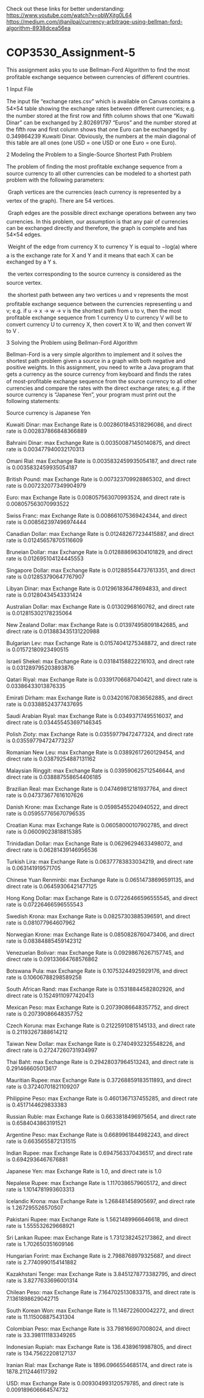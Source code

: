 Check out these links for better understanding:
https://www.youtube.com/watch?v=obWXjtg0L64
https://medium.com/@anilpai/currency-arbitrage-using-bellman-ford-algorithm-8938dcea56ea


# COP3530_Assignment-5
This assignment asks you to use Bellman-Ford Algorithm to ﬁnd the most proﬁtable exchange sequence between currencies of diﬀerent countries.

1 Input File 

The input ﬁle “exchange rates.csv” which is available on Canvas contains a 54×54 table showing the exchange rates between diﬀerent currencies; e.g. the number stored at the ﬁrst row and ﬁfth column shows that one “Kuwaiti Dinar” can be exchanged by 2.802691797 “Euros” and the number stored at the ﬁfth row and ﬁrst column shows that one Euro can be exchanged by 0.349864239 Kuwaiti Dinar. Obviously, the numbers at the main diagonal of this table are all ones (one USD = one USD or one Euro = one Euro).

2 Modeling the Problem to a Single-Source Shortest Path Problem

The problem of ﬁnding the most proﬁtable exchange sequence from a source currency to all other currencies can be modeled to a shortest path problem with the following parameters:

 Graph vertices are the currencies (each currency is represented by a vertex of the graph). There are 54 vertices.

 Graph edges are the possible direct exchange operations between any two currencies. In this problem, our assumption is that any pair of currencies can be exchanged directly and therefore, the graph is complete and has 54×54 edges. 

 Weight of the edge from currency X to currency Y is equal to −log(a) where a is the exchange rate for X and Y and it means that each X can be exchanged by a Y s.

 the vertex corresponding to the source currency is considered as the source vertex.

 the shortest path between any two vertices u and v represents the most proﬁtable exchange sequence between the currencies representing u and v; e.g. if u → x → w → v is the shortest path from u to v, then the most proﬁtable exchange sequence from 1 currency U to currency V will be to convert currency U to currency X, then covert X to W, and then convert W to V .

3 Solving the Problem using Bellman-Ford Algorithm

Bellman-Ford is a very simple algorithm to implement and it solves the shortest path problem given a source in a graph with both negative and positive weights. In this assignment, you need to write a Java program that gets a currency as the source currency from keyboard and ﬁnds the rates of most-proﬁtable exchange sequence from the source currency to all other currencies and compare the rates with the direct exchange rates; e.g. if the source currency is “Japanese Yen”, your program must print out the following statements: 

Source currency is Japanese Yen

Kuwaiti Dinar: max Exchange Rate is 0.0028601845318296086, and direct rate is 0.002837866848366889 

Bahraini Dinar: max Exchange Rate is 0.003500871450140875, and direct rate is 0.003477940032170313 

Omani Rial: max Exchange Rate is 0.0035832459935054187, and direct rate is 0.0035832459935054187 

British Pound: max Exchange Rate is 0.007323709928865302, and direct rate is 0.007232077349904979 

Euro: max Exchange Rate is 0.008057563070993524, and direct rate is 0.008057563070993522 

Swiss Franc: max Exchange Rate is 0.008661075369424344, and direct rate is 0.008562397496974444 

Canadian Dollar: max Exchange Rate is 0.012482677234415887, and direct rate is 0.012456578705116609 

Bruneian Dollar: max Exchange Rate is 0.012888696304101829, and direct rate is 0.012695104124445553 

Singapore Dollar: max Exchange Rate is 0.012885544737613351, and direct rate is 0.012853790647767907 

Libyan Dinar: max Exchange Rate is 0.012961836478694833, and direct rate is 0.01280434543331424 

Australian Dollar: max Exchange Rate is 0.01302968160762, and direct rate is 0.012815302178235064 

New Zealand Dollar: max Exchange Rate is 0.013974958091842685, and direct rate is 0.013883435131220988 

Bulgarian Lev: max Exchange Rate is 0.01574041275348872, and direct rate is 0.01572180923490515 

Israeli Shekel: max Exchange Rate is 0.03184158822216103, and direct rate is 0.031289795203893876 

Qatari Riyal: max Exchange Rate is 0.03391706687040421, and direct rate is 0.03386433013876335 

Emirati Dirham: max Exchange Rate is 0.034201670836562885, and direct rate is 0.03388524377437695 

Saudi Arabian Riyal: max Exchange Rate is 0.03493717495516037, and direct rate is 0.034455453697146345 

Polish Zloty: max Exchange Rate is 0.03559779472477324, and direct rate is 0.035597794724773237 

Romanian New Leu: max Exchange Rate is 0.03892617260129454, and direct rate is 0.03879254887131162 

Malaysian Ringgit: max Exchange Rate is 0.039590625712546644, and direct rate is 0.038887558654406185 

Brazilian Real: max Exchange Rate is 0.047469812181937764, and direct rate is 0.047373677616107626 

Danish Krone: max Exchange Rate is 0.05985455204940522, and direct rate is 0.059557765670796535 

Croatian Kuna: max Exchange Rate is 0.06058000107902785, and direct rate is 0.06009023818815385 

Trinidadian Dollar: max Exchange Rate is 0.06296294633498072, and direct rate is 0.06281439146956536 

Turkish Lira: max Exchange Rate is 0.06377783833034219, and direct rate is 0.063141919571705 

Chinese Yuan Renminbi: max Exchange Rate is 0.06514738696591135, and direct rate is 0.06459306421477125 

Hong Kong Dollar: max Exchange Rate is 0.07226466596555545, and direct rate is 0.07226466596555543 

Swedish Krona: max Exchange Rate is 0.08257303885396591, and direct rate is 0.081077964607962 

Norwegian Krone: max Exchange Rate is 0.0850828760473406, and direct rate is 0.08384885459142312 

Venezuelan Bolivar: max Exchange Rate is 0.09298676267157745, and direct rate is 0.09133664768576862

Botswana Pula: max Exchange Rate is 0.10753244925929176, and direct rate is 0.10606788298589258 

South African Rand: max Exchange Rate is 0.15318844582802926, and direct rate is 0.15249110977420413 

Mexican Peso: max Exchange Rate is 0.20739086648357752, and direct rate is 0.20739086648357752 

Czech Koruna: max Exchange Rate is 0.21225910815145133, and direct rate is 0.21193267388614212 

Taiwan New Dollar: max Exchange Rate is 0.27404932325548226, and direct rate is 0.27247260731934997 

Thai Baht: max Exchange Rate is 0.29428037964513243, and direct rate is 0.291466605013617 

Mauritian Rupee: max Exchange Rate is 0.37268859183511893, and direct rate is 0.37240701821109207 

Philippine Peso: max Exchange Rate is 0.4601367137455285, and direct rate is 0.4517144629833383 

Russian Ruble: max Exchange Rate is 0.6633818496975654, and direct rate is 0.6584043863191521 

Argentine Peso: max Exchange Rate is 0.6689961844982243, and direct rate is 0.6635655872131515 

Indian Rupee: max Exchange Rate is 0.6947563370436517, and direct rate is 0.6942936467676881 

Japanese Yen: max Exchange Rate is 1.0, and direct rate is 1.0 

Nepalese Rupee: max Exchange Rate is 1.1170386579605172, and direct rate is 1.1014781993603313 

Icelandic Krona: max Exchange Rate is 1.268481458905697, and direct rate is 1.267295526570507 

Pakistani Rupee: max Exchange Rate is 1.5621489966646618, and direct rate is 1.555532629668921 

Sri Lankan Rupee: max Exchange Rate is 1.7312382452173862, and direct rate is 1.702650351609146 

Hungarian Forint: max Exchange Rate is 2.7988768979325687, and direct rate is 2.7740990154141882 

Kazakhstani Tenge: max Exchange Rate is 3.8451278773382795, and direct rate is 3.8277633696001314 

Chilean Peso: max Exchange Rate is 7.1647025130833715, and direct rate is 7.1361898629042715 

South Korean Won: max Exchange Rate is 11.146722600042272, and direct rate is 11.115008875431304 

Colombian Peso: max Exchange Rate is 33.798166907008024, and direct rate is 33.398111183349265 

Indonesian Rupiah: max Exchange Rate is 136.4389619987805, and direct rate is 134.75622208127137 

Iranian Rial: max Exchange Rate is 1896.0966554685174, and direct rate is 1878.2112446117392 

USD: max Exchange Rate is 0.009304993120579785, and direct rate is 0.009189606664574732

